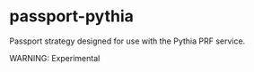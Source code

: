 # passport-pythia
Passport strategy designed for use with the Pythia PRF service.

WARNING: Experimental
